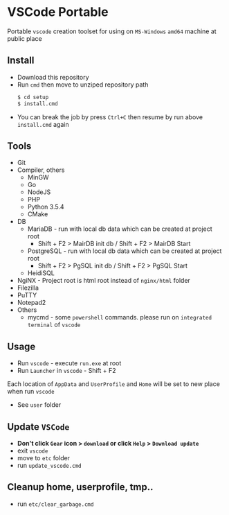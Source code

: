 # VSCode Portable

Portable `vscode` creation toolset for using on `MS-Windows` `amd64` machine at public place

## Install
* Download this repository
* Run `cmd` then move to unziped repository path
    ```sh
    $ cd setup
    $ install.cmd
    ```
* You can break the job by press `Ctrl+C` then resume by run above `install.cmd` again

## Tools
* Git
* Compiler, others
    * MinGW
    * Go
    * NodeJS
    * PHP
    * Python 3.5.4
    * CMake
* DB
    * MariaDB - run with local db data which can be created at project root
        * Shift + F2 > MairDB init db / Shift + F2 > MairDB Start
    * PostgreSQL - run with local db data which can be created at project root
        * Shift + F2 > PgSQL init db / Shift + F2 > PgSQL Start
    * HeidiSQL
* NgiNX - Project root is html root instead of `nginx/html` folder
* Filezilla
* PuTTY
* Notepad2
* Others
    * mycmd - some `powershell` commands. please run on `integrated terminal` of `vscode`

## Usage
* Run `vscode` - execute `run.exe` at root
* Run `Launcher` in `vscode` - Shift + F2

Each location of `AppData` and `UserProfile` and `Home` will be set to new place when run `vscode`
 - See `user` folder

## Update `VSCode`
* <b>Don't click `Gear` icon > `download` or click `Help` > `Download update`</b>
* exit `vscode`
* move to `etc` folder
* run `update_vscode.cmd`

## Cleanup home, userprofile, tmp..
* run `etc/clear_garbage.cmd`
